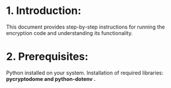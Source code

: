 # 1. Introduction:

This document provides step-by-step instructions for running the encryption code and understanding its functionality.

# 2. Prerequisites:

Python installed on your system.
Installation of required libraries: <b> pycryptodome <b> and <b> python-dotenv <b>.

